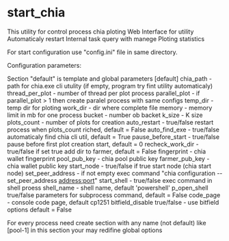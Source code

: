 # start_chia

This utility for control process chia ploting 
Web Interface for utility
Automaticaly restart
Internal task query with manege
Ploting statistics


For start configuration use "config.ini" file in same directory.

Configuration parameters:

Section "default" is template and global parameters
[default]
chia_path - path for chia.exe cli utulity (if empty, program try fint utility automaticaly)
thread_per_plot - number of thread per plot process
parallel_plot - if parallel_plot > 1 then create paralel process with same configs
temp_dir - temp dir for ploting
work_dir - dir where complete file 
memory - memory limit in mb for one process
bucket - number ob backet
k_size - K size
plots_count - number of plots for creation
auto_restart - true/false restart process when plots_count riched, default = False 
auto_find_exe - true/false automaticaly find chia cli util, default = True 
pause_before_start - true/false pause before first plot creation start, default = 0 
recheck_work_dir - true/false if set true add dir to farmer, default = False 
fingerprint - chia wallet fingerprint
pool_pub_key - chia pool public key
farmer_pub_key - chia wallet public key
start_node - true/false if true start node (chia start node)
set_peer_address - if not empty exec command "chia configuration --set_peer_address <address:port>"
start_shell - true/false exec command in shell proess
shell_name - shell name, default 'powershell'
p_open_shell true/false parameters for subprocess command, default = False 
code_page - console code page, default cp1251
bitfield_disable true/false - use bitfield options default = False

For every process need create section with any name (not default)
like [pool-1]
in this section your may redifine global options

